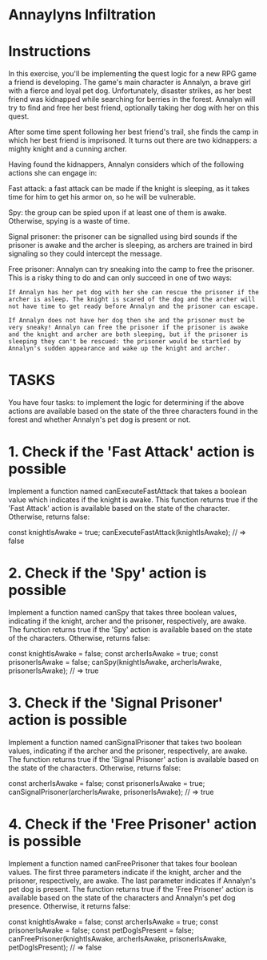 # Annaylyns Infiltration

# Instructions

In this exercise, you'll be implementing the quest logic for a new RPG game a friend is developing. The game's main character is Annalyn, a brave girl with a fierce and loyal pet dog. Unfortunately, disaster strikes, as her best friend was kidnapped while searching for berries in the forest. Annalyn will try to find and free her best friend, optionally taking her dog with her on this quest.

After some time spent following her best friend's trail, she finds the camp in which her best friend is imprisoned. It turns out there are two kidnappers: a mighty knight and a cunning archer.

Having found the kidnappers, Annalyn considers which of the following actions she can engage in:

  Fast attack: a fast attack can be made if the knight is sleeping, as it takes time for him to get his armor on, so he will be vulnerable.

  Spy: the group can be spied upon if at least one of them is awake. Otherwise, spying is a waste of time.

  Signal prisoner: the prisoner can be signalled using bird sounds if the prisoner is awake and the archer is sleeping, as archers are trained in bird signaling so they could intercept the message.

  Free prisoner: Annalyn can try sneaking into the camp to free the prisoner. This is a risky thing to do and can only succeed in one of two ways:

    If Annalyn has her pet dog with her she can rescue the prisoner if the archer is asleep. The knight is scared of the dog and the archer will not have time to get ready before Annalyn and the prisoner can escape.

    If Annalyn does not have her dog then she and the prisoner must be very sneaky! Annalyn can free the prisoner if the prisoner is awake and the knight and archer are both sleeping, but if the prisoner is sleeping they can't be rescued: the prisoner would be startled by Annalyn's sudden appearance and wake up the knight and archer.


# TASKS   
You have four tasks: to implement the logic for determining if the above actions are available based on the state of the three characters found in the forest and whether Annalyn's pet dog is present or not.

# 1. Check if the 'Fast Attack' action is possible
Implement a function named canExecuteFastAttack that takes a boolean value which indicates if the knight is awake. This function returns true if the 'Fast Attack' action is available based on the state of the character. Otherwise, returns false:

const knightIsAwake = true;
canExecuteFastAttack(knightIsAwake);
// => false


# 2. Check if the 'Spy' action is possible
Implement a function named canSpy that takes three boolean values, indicating if the knight, archer and the prisoner, respectively, are awake. The function returns true if the 'Spy' action is available based on the state of the characters. Otherwise, returns false:

const knightIsAwake = false;
const archerIsAwake = true;
const prisonerIsAwake = false;
canSpy(knightIsAwake, archerIsAwake, prisonerIsAwake);
// => true


# 3. Check if the 'Signal Prisoner' action is possible
Implement a function named canSignalPrisoner that takes two boolean values, indicating if the archer and the prisoner, respectively, are awake. The function returns true if the 'Signal Prisoner' action is available based on the state of the characters. Otherwise, returns false:

const archerIsAwake = false;
const prisonerIsAwake = true;
canSignalPrisoner(archerIsAwake, prisonerIsAwake);
// => true


# 4. Check if the 'Free Prisoner' action is possible
Implement a function named canFreePrisoner that takes four boolean values. The first three parameters indicate if the knight, archer and the prisoner, respectively, are awake. The last parameter indicates if Annalyn's pet dog is present. The function returns true if the 'Free Prisoner' action is available based on the state of the characters and Annalyn's pet dog presence. Otherwise, it returns false:

const knightIsAwake = false;
const archerIsAwake = true;
const prisonerIsAwake = false;
const petDogIsPresent = false;
canFreePrisoner(knightIsAwake, archerIsAwake, prisonerIsAwake, petDogIsPresent);
// => false
